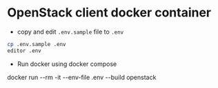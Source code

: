 # OpenStack client docker container

* copy and edit `.env.sample` file to `.env`

```sh
cp .env.sample .env
editor .env
```

* Run docker using docker compose

docker run --rm -it --env-file .env  --build openstack

